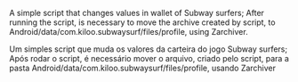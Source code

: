 A simple script that changes values in wallet of Subway surfers;
After running the script, is necessary to move the archive created by script, to Android/data/com.kiloo.subwaysurf/files/profile, using Zarchiver.

Um simples script que muda os valores da carteira do jogo Subway surfers;
Após rodar o script, é necessário mover o arquivo, criado pelo script, para a pasta Android/data/com.kiloo.subwaysurf/files/profile, usando Zarchiver
